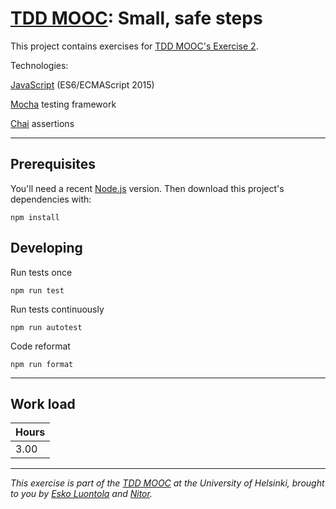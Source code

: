 # [TDD MOOC](https://tdd.mooc.fi): Small, safe steps

This project contains exercises for [TDD MOOC's Exercise 2](https://tdd.mooc.fi/exercises#exercise-2-small-safe-steps).

Technologies:

[JavaScript](https://developer.mozilla.org/en-US/docs/Web/JavaScript) (ES6/ECMAScript 2015)

[Mocha](https://mochajs.org/) testing framework

[Chai](https://www.chaijs.com/) assertions

---

## Prerequisites

You'll need a recent [Node.js](https://nodejs.org/) version. Then download this project's dependencies with:

    npm install

## Developing

Run tests once

    npm run test

Run tests continuously

    npm run autotest

Code reformat

    npm run format
---
## Work load
|Hours   |
|---|
|3.00|
---

_This exercise is part of the [TDD MOOC](https://tdd-mooc.luontola.fi/) at the University of Helsinki, brought to you
by [Esko Luontola](https://twitter.com/EskoLuontola) and [Nitor](https://nitor.com/)._